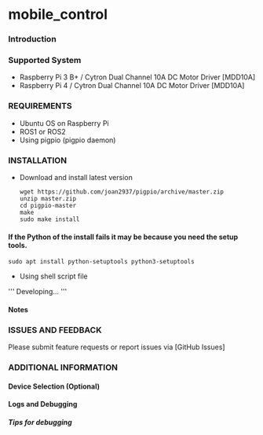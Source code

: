# mobile_control

### Introduction

### Supported System

- Raspberry Pi 3 B+ / Cytron Dual Channel 10A DC Motor Driver [MDD10A]
- Raspberry Pi 4    / Cytron Dual Channel 10A DC Motor Driver [MDD10A]

### REQUIREMENTS

- Ubuntu OS on Raspberry Pi
- ROS1 or ROS2
- Using pigpio (pigpio daemon) 

### INSTALLATION

- Download and install latest version

  ```
  wget https://github.com/joan2937/pigpio/archive/master.zip
  unzip master.zip
  cd pigpio-master
  make
  sudo make install
  ```

#### If the Python of the install fails it may be because you need the setup tools.

  ```
  sudo apt install python-setuptools python3-setuptools
  ```

- Using shell script file

'''
Developing...
'''


#### Notes


### ISSUES AND FEEDBACK

Please submit feature requests or report issues via [GitHub Issues]

### ADDITIONAL INFORMATION

#### Device Selection (Optional)


#### Logs and Debugging


##### Tips for debugging
